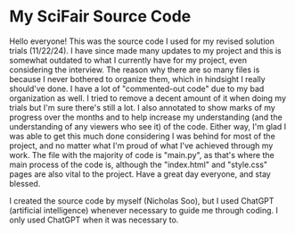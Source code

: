 # My SciFair Source Code

Hello everyone! This was the source code I used for my revised solution trials (11/22/24). I have since made many updates to my project and this is somewhat outdated to what I currently have for my project, even considering the interview. The reason why there are so many files is because I never bothered to organize them, which in hindsight I really should've done. I have a lot of "commented-out code" due to my bad organization as well. I tried to remove a decent amount of it when doing my trials but I'm sure there's still a lot. I also annotated to show marks of my progress over the months and to help increase my understanding (and the understanding of any viewers who see it) of the code. Either way, I'm glad I was able to get this much done considering I was behind for most of the project, and no matter what I'm proud of what I've achieved through my work. The file with the majority of code is "main.py", as that's where the main process of the code is, although the "index.html" and "style.css" pages are also vital to the project. Have a great day everyone, and stay blessed.

I created the source code by myself (Nicholas Soo), but I used ChatGPT (artificial intelligence) whenever necessary to guide me through coding. I only used ChatGPT when it was necessary to.
